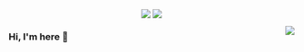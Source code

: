 <p align="center">
  <img align="center" src="https://github.com/leeyongit/leeyongit/raw/master/coding.gif"/>
<img align="center" src="https://github-profile-trophy.vercel.app/?username=leeyongit&title=MultipleLang,Star,Follower,Commit,Issue" style="max-width:100%;">
</p>
<img align="right" src="https://github-readme-stats.vercel.app/api?username=leeyongit&show_icons=true&icon_color=CE1D2D&text_color=718096&bg_color=00000000&hide_title=true&hide_border=true" />

### Hi, I'm here 👋


